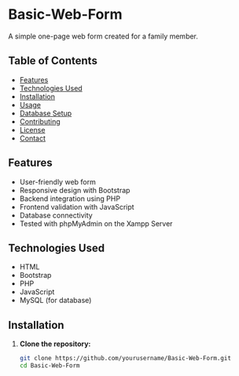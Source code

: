 # Basic-Web-Form

A simple one-page web form created for a family member. 

## Table of Contents
- [Features](#features)
- [Technologies Used](#technologies-used)
- [Installation](#installation)
- [Usage](#usage)
- [Database Setup](#database-setup)
- [Contributing](#contributing)
- [License](#license)
- [Contact](#contact)

## Features
- User-friendly web form
- Responsive design with Bootstrap
- Backend integration using PHP
- Frontend validation with JavaScript
- Database connectivity
- Tested with phpMyAdmin on the Xampp Server

## Technologies Used
- HTML
- Bootstrap
- PHP
- JavaScript
- MySQL (for database)

## Installation

1. **Clone the repository:**
   ```bash
   git clone https://github.com/yourusername/Basic-Web-Form.git
   cd Basic-Web-Form
